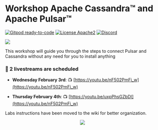 # Workshop Apache Cassandra™ and Apache Pulsar™

[![Gitpod ready-to-code](https://img.shields.io/badge/Gitpod-ready--to--code-blue?logo=gitpod)](https://github.com/DataStax-academy/workshop-pulsar) 
[![License Apache2](https://img.shields.io/hexpm/l/plug.svg)](http://www.apache.org/licenses/LICENSE-2.0)
[![Discord](https://img.shields.io/discord/685554030159593522)](https://discord.com/widget?id=685554030159593522&theme=dark)

![](https://github.com/DataStax-Academy/workshop-pulsar/blob/main/materials/img/splash.png?raw=true)

This workshop will guide you through the steps to connect Pulsar and Cassandra without any need for you to install anything

### 📅 2 livestreams are scheduled

- **Wednesday February 3rd**: 📺 [https://youtu.be/nF502PmFi_w](https://youtu.be/nF502PmFi_w)

- **Thursday February 4th**: 📺 [https://youtu.be/uxpPhsGZbDI](https://youtu.be/nF502PmFi_w)

Labs instructions have been moved to the wiki for better organization.

<p align="center">
<a href="https://github.com/DataStax-Academy/workshop-pulsar/wiki">
 <img src="https://dabuttonfactory.com/button.png?t=Go+To+the+Labs&f=Calibri-Bold&ts=20&tc=fff&hp=45&vp=20&c=11&bgt=unicolored&bgc=15d798" />
</a>
</p>

